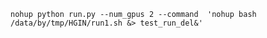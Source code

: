 ```nohup python run.py --num_gpus 2 --command  'nohup bash /data/by/tmp/HGIN/run1.sh &> test_run_del&' ```
